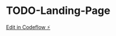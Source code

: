 # TODO-Landing-Page

[Edit in Codeflow ⚡️](https://stackblitz.com/~/github.com/MZIM-AND/TODO-Landing-Page)